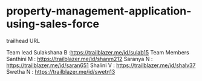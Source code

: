 # property-management-application-using-sales-force
trailhead URL 

Team lead
Sulakshana B :https://trailblazer.me/id/sulab15 
Team Members
Santhini M   : https://trailblazer.me/id/shanm212
Saranya N    : https://trailblazer.me/id/saran651
Shalini V    : https://trailblazer.me/id/shalv37
Swetha N     : https://trailblazer.me/id/swetn13
